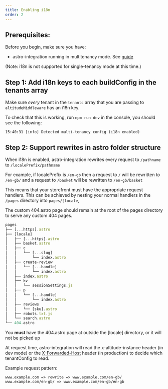 ```yaml
---
title: Enabling i18n
order: 2
---
```



## Prerequisites:

Before you begin, make sure you have: 

- astro-integration running in multitenancy mode. See [guide](../guides/enable-multitenancy)

(Note: i18n is not supported for single-tenancy mode at this time.)

## Step 1: Add i18n keys to each buildConfig in the tenants array

Make sure *every* tenant in the `tenants` array that you are passing to `altitudeMiddleware` has an i18n key.

To check that this is working, run `npm run dev` in the console, you should see the following: 

```
15:40:31 [info] Detected multi-tenancy config (i18n enabled)
```

## Step 2: Support rewrites in astro folder structure

When i18n is enabled, astro-integration rewrites every request to `/pathname` to `/localePrefix/pathname` 

<div class="callout info">

For example, if localePrefix is `/en-gb` then a request to `/` will be rewritten to `/en-gb/` and a request to `/basket` will be rewritten to `/en-gb/basket`

</div>

This means that your storefront must have the appropriate request handlers. This can be achieved by nesting your normal handlers in the `/pages` directory into `pages/[locale`, 

The custom 404.astro page should remain at the root of the pages directory to serve any custom 404 pages.

```jsx
pages
├── [...https].astro
├── [locale]
│   ├── [...https].astro
│   ├── basket.astro
│   ├── c
│   │   └── [...slug]
│   │       └── index.astro
│   ├── create-review
│   │   └── [...handle]
│   │       └── index.astro
│   ├── index.astro
│   ├── kv
│   │   └── sessionSettings.js
│   ├── p
│   │   └── [...handle]
│   │       └── index.astro
│   ├── reviews
│   │   └── [sku].astro
│   ├── robots.txt.js
│   └── search.astro
└── 404.astro
```

You **must** have the 404.astro page at outside the [locale] directory, or it will not be picked up

At request time, astro-integration will read the x-altitude-instance header (in dev mode) or the [X-Forwarded-Host](https://developer.mozilla.org/en-US/docs/Web/HTTP/Reference/Headers/X-Forwarded-Host) header (in production) to decide which tenantConfig to read.


Example request pattern:

```
www.example.com => rewrite => www.example.com/en-gb/
www.example.com/en-gb/ => www.example.com/en-gb/en-gb 
```